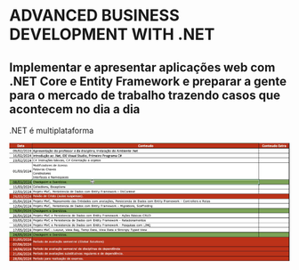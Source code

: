 # ADVANCED BUSINESS DEVELOPMENT WITH .NET

## Implementar e apresentar aplicações web com .NET Core e Entity Framework e preparar a gente para o mercado de trabalho trazendo casos que acontecem no dia a dia

<p>.NET é multiplataforma</p>

![CALENDARIO](image.png)